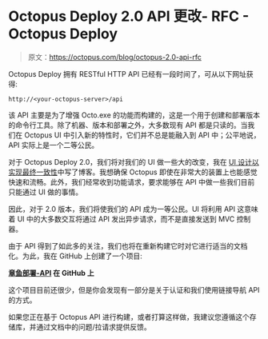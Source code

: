 # Octopus Deploy 2.0 API 更改- RFC - Octopus Deploy

> 原文：<https://octopus.com/blog/octopus-2.0-api-rfc>

Octopus Deploy 拥有 RESTful HTTP API 已经有一段时间了，可从以下网址获得:

```
http://<your-octopus-server>/api 
```

该 API 主要是为了增强 Octo.exe 的功能而构建的，这是一个用于创建和部署版本的命令行工具。除了机器、版本和部署之外，大多数现有 API 都是只读的。当我们在 Octopus UI 中引入新的特性时，它们并不总是能融入到 API 中；公平地说，API 实际上是一个二等公民。

对于 Octopus Deploy 2.0，我们将对我们的 UI 做一些大的改变，我在 [UI 设计以实现最终一致性](http://octopusdeploy.com/blog/designing-for-eventual-consistency)中写了博客。我想确保 Octopus 即使在非常大的装置上也能感觉快速和流畅。此外，我们经常收到功能请求，要求能够在 API 中做一些我们目前只能通过 UI 做的事情。

因此，对于 2.0 版本，我们将使我们的 API 成为一等公民。UI 将利用 API 这意味着 UI 中的大多数交互将通过 API 发出异步请求，而不是直接发送到 MVC 控制器。

由于 API 得到了如此多的关注，我们也将在重新构建它时对它进行适当的文档化。为此，我在 GitHub 上创建了一个项目:

**[章鱼部署-API](https://github.com/OctopusDeploy/OctopusDeploy-Api) 在 GitHub 上**

这个项目目前还很少，但是你会发现有一部分是关于认证和我们使用链接导航 API 的方式。

如果您正在基于 Octopus API 进行构建，或者打算这样做，我建议您遵循这个存储库，并通过文档中的问题/拉请求提供反馈。